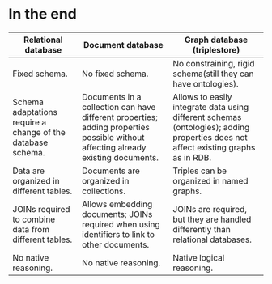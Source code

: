 

# In the end
<Transform :scale="0.8">

|  Relational database      | Document database     | Graph database (triplestore) |
| ------------- | ------------- |---------------|
|  Fixed schema. | No fixed schema. | No constraining, rigid schema(still they can have ontologies).|
|  Schema adaptations require a change of the database schema. |  Documents in a collection can have different properties; adding properties possible without affecting already existing documents. | Allows to easily integrate data using different schemas (ontologies); adding properties does not affect existing graphs as in RDB.|
| Data are organized in different tables. | Documents are organized in collections. | Triples can be organized in named graphs. |
| JOINs required to combine data from different tables. | Allows embedding documents; JOINs required when using identifiers to link to other documents. | JOINs are required, but they are handled differently than relational databases. |
|  No native reasoning.|  No native reasoning. | Native logical reasoning.|
</Transform>
<!--

Challenges of Hosting Knowledge Graphs:

Data model complexity, size, heterogeneity, velocity of change, and diverse access modalities for different use cases.
Table 19.8 summarizes three hosting paradigms: relational databases, document stores, and graph databases.


Relational Databases:

Strengths: Ideal for tabular data with stable structures and transactional environments prioritizing data integrity.
Modeling Strategies: Statement tables, class-centric, or property-centric approaches with varying trade-offs.
Limitations: Rigid structure struggles with data model flexibility, heterogeneity, and velocity.
Virtual Knowledge Graphs: Built as a layer over relational databases using query rewriting; limited support for reasoning and querying.


Document Model Paradigm:

Structure: Stores instances as documents in collections, either as nested objects or referenced across collections.
Advantages: Schemaless, handles heterogeneity and velocity well, supports instant access for semantic annotations (e.g., web page injections).
Challenges: Nested objects are hard to update; referencing mimics relational databases, losing graph model benefits.


Graph Databases:

Advantages: Flexible schemas, native support for graph data models, handle large sizes, and contextualize knowledge for diverse use cases.
Types:
Property Graphs: Support flexible relationship descriptions.
RDF Triplestores: Most widespread for knowledge graphs, built on W3C standards (RDF, RDFS, OWL, SPARQL), offer native reasoning.


Example: German Tourism Knowledge Graph hosted in GraphDB, leveraging named graphs and RDF-Star for provenance and metadata.


Conclusion:

RDF triplestores are the preferred choice for knowledge graphs due to robust implementations, W3C standards, and native reasoning support.



-->